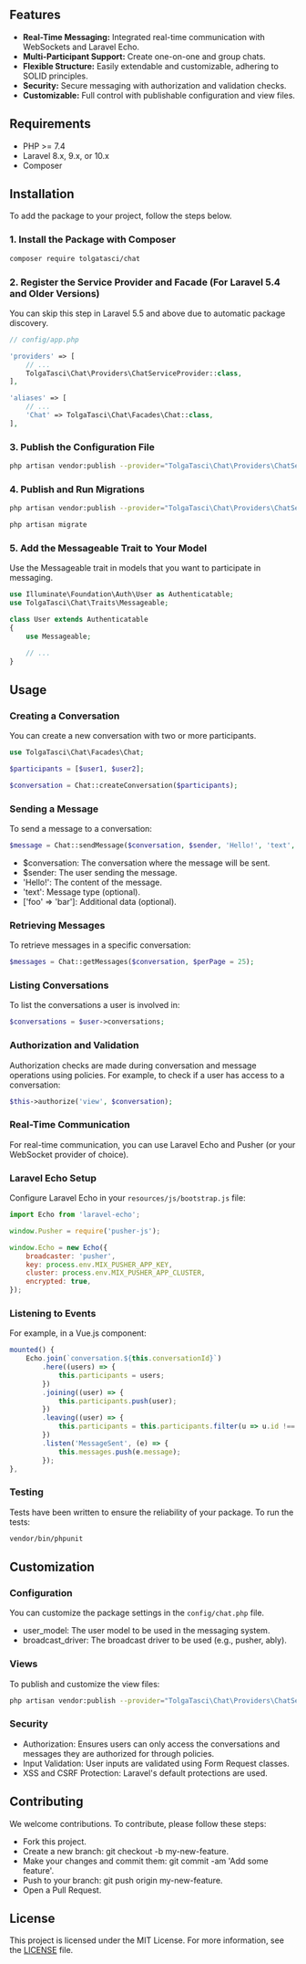 
## Features

- **Real-Time Messaging:** Integrated real-time communication with WebSockets and Laravel Echo.
- **Multi-Participant Support:** Create one-on-one and group chats.
- **Flexible Structure:** Easily extendable and customizable, adhering to SOLID principles.
- **Security:** Secure messaging with authorization and validation checks.
- **Customizable:** Full control with publishable configuration and view files.

## Requirements

- PHP >= 7.4
- Laravel 8.x, 9.x, or 10.x
- Composer

## Installation

To add the package to your project, follow the steps below.

### 1. Install the Package with Composer

```bash
composer require tolgatasci/chat 
```

### 2. Register the Service Provider and Facade (For Laravel 5.4 and Older Versions)
You can skip this step in Laravel 5.5 and above due to automatic package discovery.
```php
// config/app.php

'providers' => [
    // ...
    TolgaTasci\Chat\Providers\ChatServiceProvider::class,
],

'aliases' => [
    // ...
    'Chat' => TolgaTasci\Chat\Facades\Chat::class,
],
```

### 3. Publish the Configuration File

```bash
php artisan vendor:publish --provider="TolgaTasci\Chat\Providers\ChatServiceProvider" --tag="config"
```

### 4. Publish and Run Migrations

```bash
php artisan vendor:publish --provider="TolgaTasci\Chat\Providers\ChatServiceProvider" --tag="migrations"

php artisan migrate
```

### 5. Add the Messageable Trait to Your Model
Use the Messageable trait in models that you want to participate in messaging.
```php
use Illuminate\Foundation\Auth\User as Authenticatable;
use TolgaTasci\Chat\Traits\Messageable;

class User extends Authenticatable
{
    use Messageable;

    // ...
}
```

## Usage
### Creating a Conversation
You can create a new conversation with two or more participants.
```php
use TolgaTasci\Chat\Facades\Chat;

$participants = [$user1, $user2];

$conversation = Chat::createConversation($participants);
```
### Sending a Message
To send a message to a conversation:
```php
$message = Chat::sendMessage($conversation, $sender, 'Hello!', 'text', ['foo' => 'bar']);
```
- $conversation: The conversation where the message will be sent.
- $sender: The user sending the message.
- 'Hello!': The content of the message.
- 'text': Message type (optional).
- ['foo' => 'bar']: Additional data (optional).

### Retrieving Messages
To retrieve messages in a specific conversation:
```php
$messages = Chat::getMessages($conversation, $perPage = 25);
```
### Listing Conversations
To list the conversations a user is involved in:
```php
$conversations = $user->conversations;
```
### Authorization and Validation
Authorization checks are made during conversation and message operations using policies. For example, to check if a user has access to a conversation:
```php
$this->authorize('view', $conversation);
```
### Real-Time Communication
For real-time communication, you can use Laravel Echo and Pusher (or your WebSocket provider of choice).

### Laravel Echo Setup
Configure Laravel Echo in your `resources/js/bootstrap.js` file:

```js
import Echo from 'laravel-echo';

window.Pusher = require('pusher-js');

window.Echo = new Echo({
    broadcaster: 'pusher',
    key: process.env.MIX_PUSHER_APP_KEY,
    cluster: process.env.MIX_PUSHER_APP_CLUSTER,
    encrypted: true,
});
```

### Listening to Events
For example, in a Vue.js component:

```js
mounted() {
    Echo.join(`conversation.${this.conversationId}`)
        .here((users) => {
            this.participants = users;
        })
        .joining((user) => {
            this.participants.push(user);
        })
        .leaving((user) => {
            this.participants = this.participants.filter(u => u.id !== user.id);
        })
        .listen('MessageSent', (e) => {
            this.messages.push(e.message);
        });
},
```

### Testing
Tests have been written to ensure the reliability of your package. To run the tests:

```bash
vendor/bin/phpunit
```

## Customization
### Configuration

You can customize the package settings in the `config/chat.php` file.

- user_model: The user model to be used in the messaging system.
- broadcast_driver: The broadcast driver to be used (e.g., pusher, ably).

### Views
To publish and customize the view files:

```bash
php artisan vendor:publish --provider="TolgaTasci\Chat\Providers\ChatServiceProvider" --tag="views"
```

### Security
- Authorization: Ensures users can only access the conversations and messages they are authorized for through policies.
- Input Validation: User inputs are validated using Form Request classes.
- XSS and CSRF Protection: Laravel's default protections are used.

## Contributing
We welcome contributions. To contribute, please follow these steps:

* Fork this project.
* Create a new branch: git checkout -b my-new-feature.
* Make your changes and commit them: git commit -am 'Add some feature'.
* Push to your branch: git push origin my-new-feature.
* Open a Pull Request.

## License
This project is licensed under the MIT License. For more information, see the [LICENSE](LICENSE) file.
